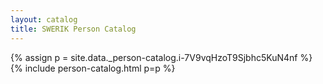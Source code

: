 ```yaml
---
layout: catalog
title: SWERIK Person Catalog
---
```

{% assign p = site.data._person-catalog.i-7V9vqHzoT9Sjbhc5KuN4nf %}
{% include person-catalog.html p=p %}

